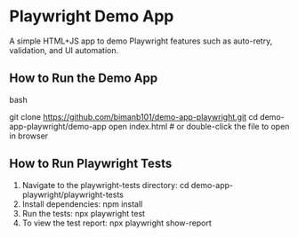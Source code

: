 # Playwright Demo App
A simple HTML+JS app to demo Playwright features such as auto-retry, validation, and UI automation.

## How to Run the Demo App
bash

git clone https://github.com/bimanb101/demo-app-playwright.git
cd demo-app-playwright/demo-app
open index.html   # or double-click the file to open in browser

## How to Run Playwright Tests
1. Navigate to the playwright-tests directory: cd demo-app-playwright/playwright-tests
2. Install dependencies: npm install
3. Run the tests: npx playwright test
4. To view the test report: npx playwright show-report
